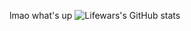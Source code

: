 lmao what's up
![Lifewars's GitHub stats](https://github-readme-stats.vercel.app/api?username=Lifewars&show_icons=true&theme=radical)

